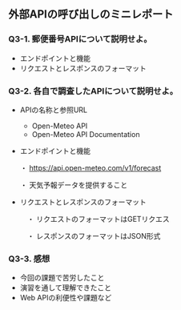 ## 外部APIの呼び出しのミニレポート
### Q3-1. 郵便番号APIについて説明せよ。
* エンドポイントと機能
* リクエストとレスポンスのフォーマット
### Q3-2. 各自で調査したAPIについて説明せよ。
* APIの名称と参照URL
    * Open-Meteo API
    * Open-Meteo API Documentation
* エンドポイントと機能

  ・ https://api.open-meteo.com/v1/forecast

  ・ 天気予報データを提供すること
* リクエストとレスポンスのフォーマット

  　・ リクエストのフォーマットはGETリクエス

  　・ レスポンスのフォーマットはJSON形式
### Q3-3. 感想
* 今回の課題で苦労したこと
* 演習を通して理解できたこと
* Web APIの利便性や課題など
